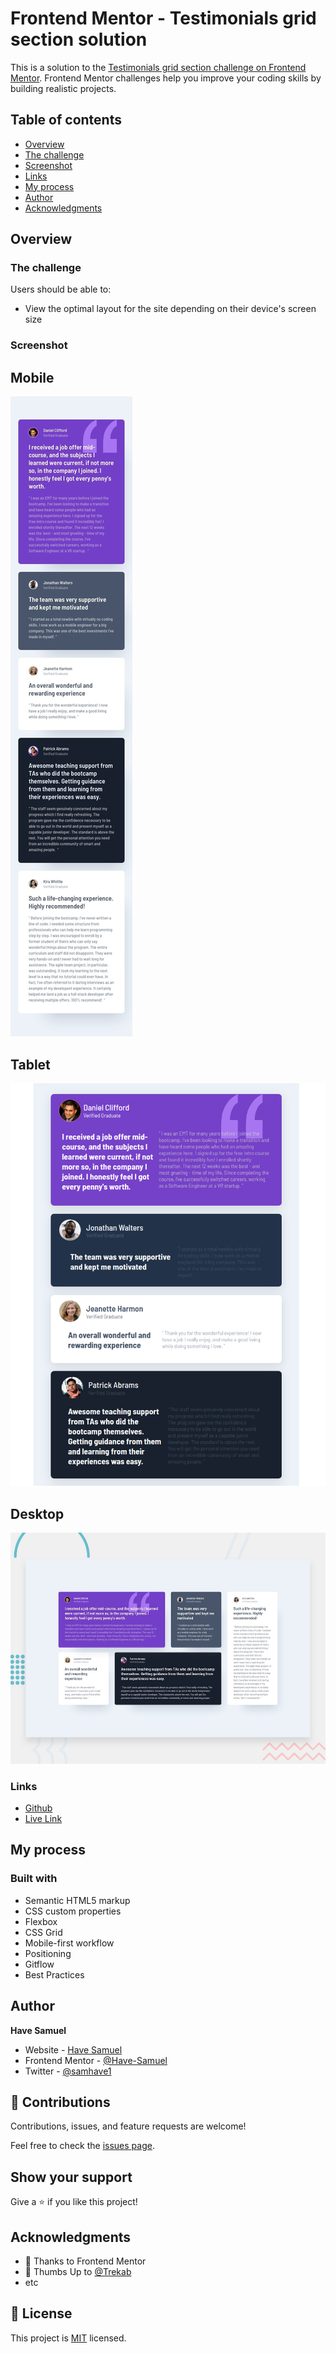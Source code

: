# Frontend Mentor - Testimonials grid section solution

This is a solution to the [Testimonials grid section challenge on Frontend Mentor](https://www.frontendmentor.io/challenges/testimonials-grid-section-Nnw6J7Un7). Frontend Mentor challenges help you improve your coding skills by building realistic projects.

## Table of contents

- [Overview](#overview)
- [The challenge](#the-challenge)
- [Screenshot](#screenshot)
- [Links](#links)
- [My process](#my-process)
- [Author](#author)
- [Acknowledgments](#acknowledgments)

## Overview

### The challenge

Users should be able to:

- View the optimal layout for the site depending on their device's screen size

### Screenshot

## Mobile

![](./design/mobile-design.jpg)

## Tablet

![](./design/Screenshot%20from%202024-06-09%2011-05-30.png)

## Desktop

![](./design/desktop-preview.jpg)

### Links

- [Github](https://github.com/Have-Samuel/testimonials-grid-section)
- [Live Link](https://have-samuel.github.io/testimonials-grid-section/)

## My process

### Built with

- Semantic HTML5 markup
- CSS custom properties
- Flexbox
- CSS Grid
- Mobile-first workflow
- Positioning
- Gitflow
- Best Practices

## Author

**Have Samuel**

- Website - [Have Samuel](https://my-portifolio-git-dev-have-samuel.vercel.app/)
- Frontend Mentor - [@Have-Samuel](https://www.frontendmentor.io/profile/Have-Samuel)
- Twitter - [@samhave1](https://x.com/samhave1)

## 🤝 Contributions

Contributions, issues, and feature requests are welcome!

Feel free to check the [issues page](https://github.com/Have-Samuel/testimonials-grid-section/issues).

## Show your support

Give a ⭐️ if you like this project!

## Acknowledgments

- 🎉 Thanks to Frontend Mentor
- 👋 Thumbs Up to [@Trekab](https://github.com/trekab)
- etc

## 📝 License

This project is [MIT](./MIT.md) licensed.
